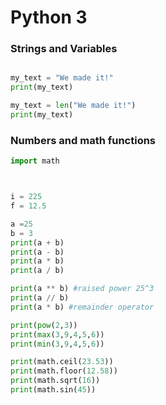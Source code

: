 
# Python 3


### Strings and Variables

```python

my_text = "We made it!"
print(my_text)

my_text = len("We made it!")
print(my_text)


```

### Numbers and math functions

```python
import math



i = 225
f = 12.5

a =25
b = 3
print(a + b)
print(a - b)
print(a * b)
print(a / b)

print(a ** b) #raised power 25^3
print(a // b)
print(a * b) #remainder operator

print(pow(2,3))
print(max(3,9,4,5,6))
print(min(3,9,4,5,6))

print(math.ceil(23.53))
print(math.floor(12.58))
print(math.sqrt(16))
print(math.sin(45))







```




```python






```





```python






```



```python






```



```python






```
